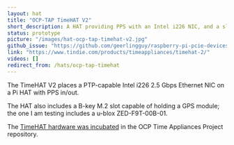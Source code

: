 ```yaml
---
layout: hat
title: "OCP-TAP TimeHAT V2"
short_description: A HAT providing PPS with an Intel i226 NIC, and a slot for a GPS card.
status: prototype
picture: "/images/hat-ocp-tap-timehat-v2.jpg"
github_issue: "https://github.com/geerlingguy/raspberry-pi-pcie-devices/issues/674"
link: "https://www.tindie.com/products/timeappliances/timehat-2/"
videos: []
redirect_from: /hats/ocp-tap-timehat
---
```

The TimeHAT V2 places a PTP-capable Intel i226 2.5 Gbps Ethernet NIC on a Pi HAT with PPS in/out.

The HAT also includes a B-key M.2 slot capable of holding a GPS module; the one I am testing includes a u-blox ZED-F9T-00B-01.

The [TimeHAT hardware was incubated](https://github.com/ahmadexp/Time-Appliance-Project/tree/036bb8fea75baecc263980340a2ceb897a4d9f9c/Incubation/Hardware/TimeHAT) in the OCP Time Appliances Project repository.
